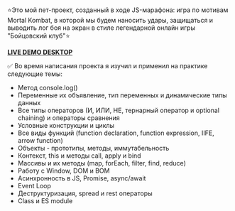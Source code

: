 :star:Это мой пет-проект, созданный в ходе JS-марафона: игра по мотивам Mortal Kombat, в которой мы будем наносить удары,
защищаться и выводить лог боя на экран в стиле легендарной онлайн игры "Бойцовский клуб":star:

[**LIVE DEMO DESKTOP**](https://maayak.github.io/mortal-kombat/)

:white_check_mark: Во время написания проекта я изучил и применил на практике следующие темы:
- Метод console.log()
- Переменные их объявление, тип переменных и динамические типы данных
- Все типы операторов (И, ИЛИ, НЕ, тернарный оператор и optional chaining) и операторы сравнения
- Условные конструкции и циклы
- Все виды функций (function declaration, function expression, IIFE, arrow function)
- Объекты - прототипы, методы, иммутабельность
- Контекст, this и методы call, apply и bind
- Массивы и их методы (map, forEach, filter, find, reduce)
- Работу с Window, DOM и BOM
- Асинхронность в JS, Promise, async/await
- Event Loop
- Деструктуризация, spread и rest операторы
- Class и ES module

